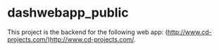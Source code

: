 # dashwebapp_public

This project is the backend for the following web app: (http://www.cd-projects.com/)http://www.cd-projects.com/.

